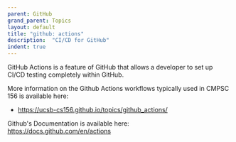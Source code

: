 ```yaml
---
parent: GitHub
grand_parent: Topics
layout: default
title: "github: actions"
description:  "CI/CD for GitHub"
indent: true
---
```



GitHub Actions is a feature of GitHub that allows a developer to set up  CI/CD testing completely within GitHub.

More information on the Github Actions workflows typically used in CMPSC 156 is available here:
* <https://ucsb-cs156.github.io/topics/github_actions/>

Github's Documentation is available here: <https://docs.github.com/en/actions>

